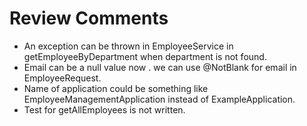 # Review Comments

* An exception can be thrown in EmployeeService in getEmployeeByDepartment when department is not found.
* Email can be a null value now . we can use @NotBlank for email in EmployeeRequest.
* Name of application could be something like EmployeeManagementApplication instead of ExampleApplication.
* Test for getAllEmployees is not written.
